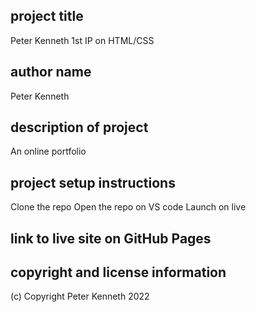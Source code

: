 ## project title
Peter Kenneth 1st IP on HTML/CSS

## author name
Peter Kenneth

## description of project
An online portfolio

## project setup instructions
Clone the repo
Open the repo on VS code
Launch on live 

## link to live site on GitHub Pages


## copyright and license information
(c) Copyright Peter Kenneth 2022

